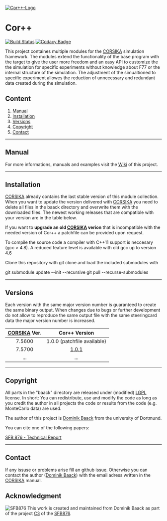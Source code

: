 [![Cor++-Logo](https://raw.githubusercontent.com/wiki/tudo-astroparticlephysics/Cor-PlusPlus/images/GitHub_CORR_Logo.png)](https://github.com/tudo-astroparticlephysics/Cor-PlusPlus/wiki)
# Cor++

[![Build Status](https://travis-ci.org/tudo-astroparticlephysics/Cor-PlusPlus.svg?branch=master)](https://travis-ci.org/tudo-astroparticlephysics/Cor-PlusPlus) [![Codacy Badge](https://api.codacy.com/project/badge/Grade/7fbe8beefb06494b8fab3ee0498ebb2f)](https://www.codacy.com/app/rangarik_91/Cor-PlusPlus?utm_source=github.com&amp;utm_medium=referral&amp;utm_content=tudo-astroparticlephysics/Cor-PlusPlus&amp;utm_campaign=Badge_Grade)

This project containes multiple modules for the [CORSIKA](https://www.ikp.kit.edu/corsika/) simulation framework. The modules extend the functionality of the base program with the target to give the user more freedom and an easy API to customize the the simulation for specific experiments without knowledge about F77 or the internal structure of the simulation. The adjustment of the simualtioned to specific experiment allowes the reduction of unnecessary and redundant data created during the simulation.

## Content
1. [Manual](#manual)
2. [Installation](#installation)
3. [Versions](#versions)
4. [Copyright](#copyright)
5. [Contact](#contact)


- - -

## Manual
For more informations, manuals and examples visit the [Wiki](https://github.com/tudo-astroparticlephysics/Cor-PlusPlus/wiki) of this project. 

- - - 
## Installation
[CORSIKA](https://www.ikp.kit.edu/corsika/) already contains the last stable version of this module collection. When you want to update the version delivered with [CORSIKA](https://www.ikp.kit.edu/corsika/) you need to delete all files in the baack directory and overwrite them with the downloaded files. The newest working releases that are compatible with your version are in the table below. 

If you want to **upgrade an old [CORSIKA](https://www.ikp.kit.edu/corsika/) verion** that is incompatible with the needed version of Cor++ a patchfile can be provided upon request.

To compile the source code a compiler with C++11 support is neccesary (gcc > 4.8).
A reduced feature level is available with old gcc up to version 4.6

Clone this repository with git clone and load the included submodules with 

git submodule update --init --recursive
git pull --recurse-submodules

- - -

## Versions
Each version with the same major version number is guaranteed to create the same binary output. When changes due to bugs or further development do not allow to reproduce the same output file with the same steeringcard data the major version number is increased.

| [CORSIKA](https://www.ikp.kit.edu/corsika/) Ver. | Cor++ Version | 
|:------------:|:---------------------------:|
| 7.5600 |  1.0.0 (patchfile available)  |
| 7.5700 |  [1.0.1](https://github.com/tudo-astroparticlephysics/Cor-PlusPlus/releases/tag/1.0.1)                        |
| ... | ... |


---

## Copyright
All parts in the "baack" directory are released under (modified) [LGPL](https://www.gnu.org/licenses/lgpl-3.0.html) license. 
In short: You can redistribute, use and modify the code as long as you credit the author in all projects the code or results from the code (e.g. MonteCarlo data) are used.

The author of this project is [Dominik Baack](http://app.tu-dortmund.de/cms/de/Lehrstuhl-E5b/mitarbeiter/wiss/Baack-Dominik.html) from the university of Dortmund.

You can cite one of the following papers:

[SFB 876 - Technical Report](http://sfb876.tu-dortmund.de/auto?self=%24Publication_es3rppdg5c)

- - -
## Contact
If any issuse or problems arise fill an github issue. Otherwise you can contact the author ([Dominik Baack](http://app.tu-dortmund.de/cms/de/Lehrstuhl-E5b/mitarbeiter/wiss/Baack-Dominik.html)) with the email adress written in the [CORSIKA](https://www.ikp.kit.edu/corsika/) manual.


## Acknowledgment
![SFB876](https://raw.githubusercontent.com/wiki/tudo-astroparticlephysics/Cor-PlusPlus/images/sfb876.png)
This work is created and maintained from Dominik Baack as part of the project [C3](http://sfb876.tu-dortmund.de/SPP/sfb876-c3.html) of the [SFB876](http://sfb876.tu-dortmund.de/index.html).
